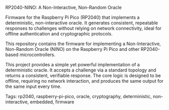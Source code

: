 RP2040-NINO: A Non-Interactive, Non-Random Oracle

Firmware for the Raspberry Pi Pico (RP2040) that implements a deterministic, non-interactive oracle. It generates consistent, repeatable responses to challenges without relying on network connectivity, ideal for offline authentication and cryptographic protocols.

This repository contains the firmware for implementing a Non-Interactive, Non-Random Oracle (NINO) on the Raspberry Pi Pico and other RP2040-based microcontrollers.

This project provides a simple yet powerful implementation of a deterministic oracle. It accepts a challenge via a standard topology and returns a consistent, verifiable response. The core logic is designed to be offline, requiring no network interaction, and produces the same output for the same input every time.

Tags: rp2040, raspberry-pi-pico, oracle, cryptography, deterministic, non-interactive, embedded, firmware
